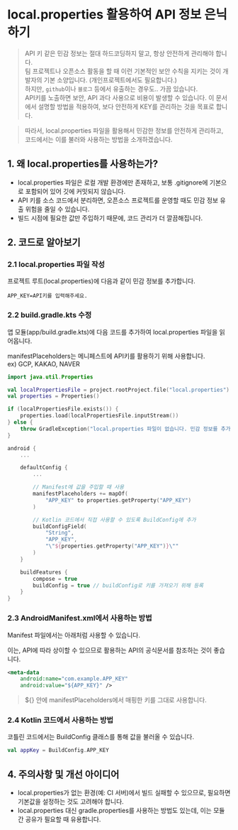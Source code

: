 # local.properties 활용하여 API 정보 은닉하기

> API 키 같은 민감 정보는 절대 하드코딩하지 말고, 항상 안전하게 관리해야 합니다.   
> 팀 프로젝트나 오픈소스 활동을 할 때 이런 기본적인 보안 수칙을 지키는 것이 개발자의 기본 소양입니다. (개인프로젝트에서도 필요합니다.)    
> 하지만, `github`이나 `블로그` 등에서 유출하는 경우도.. 가끔 있습니다.  
> API키를 노출하면 보안, API 과다 사용으로 비용이 발생할 수 있습니다.
> 이 문서에서 설명할 방법을 적용하여, 보다 안전하게 KEY를 관리하는 것을 목표로 합니다.  

> 따라서, local.properties 파일을 활용해서 민감한 정보를 안전하게 관리하고,  
> 코드에서는 이를 불러와 사용하는 방법을 소개하겠습니다.  

## 1. 왜 local.properties를 사용하는가?
- local.properties 파일은 로컬 개발 환경에만 존재하고, 보통 .gitignore에 기본으로 포함되어 있어 깃에 커밋되지 않습니다.
- API 키를 소스 코드에서 분리하면, 오픈소스 프로젝트를 운영할 때도 민감 정보 유출 위험을 줄일 수 있습니다.
- 빌드 시점에 필요한 값만 주입하기 때문에, 코드 관리가 더 깔끔해집니다.

## 2. 코드로 알아보기

### 2.1 local.properties 파일 작성
프로젝트 루트(local.properties)에 다음과 같이 민감 정보를 추가합니다.

```
APP_KEY=API키를 입력해주세요.
```

### 2.2 build.gradle.kts 수정
앱 모듈(app/build.gradle.kts)에 다음 코드를 추가하여 local.properties 파일을 읽어옵니다.

manifestPlaceholders는 메니페스트에 API키를 활용하기 위해 사용합니다.  
ex) GCP, KAKAO, NAVER

```kotlin
import java.util.Properties

val localPropertiesFile = project.rootProject.file("local.properties")
val properties = Properties()

if (localPropertiesFile.exists()) {
    properties.load(localPropertiesFile.inputStream())
} else {
    throw GradleException("local.properties 파일이 없습니다. 민감 정보를 추가해 주세요.")
}

android {
    ...

    defaultConfig {
        ...

        // Manifest에 값을 주입할 때 사용
        manifestPlaceholders += mapOf(
            "APP_KEY" to properties.getProperty("APP_KEY")
        )

        // Kotlin 코드에서 직접 사용할 수 있도록 BuildConfig에 추가
        buildConfigField(
            "String",
            "APP_KEY",
            "\"${properties.getProperty("APP_KEY")}\""
        )
    }

    buildFeatures {
        compose = true
        buildConfig = true // buildConfig로 키를 가져오기 위해 등록
    }
}
```

### 2.3 AndroidManifest.xml에서 사용하는 방법
Manifest 파일에서는 아래처럼 사용할 수 있습니다.

이는, API에 따라 상이할 수 있으므로 활용하는 API의 공식문서를 참조하는 것이 좋습니다.

```xml
<meta-data
    android:name="com.example.APP_KEY"
    android:value="${APP_KEY}" />
```

> ${} 안에 manifestPlaceholders에서 매핑한 키를 그대로 사용합니다.

### 2.4 Kotlin 코드에서 사용하는 방법
코틀린 코드에서는 BuildConfig 클래스를 통해 값을 불러올 수 있습니다.

```kotlin
val appKey = BuildConfig.APP_KEY
```

## 4. 주의사항 및 개선 아이디어
- local.properties가 없는 환경(예: CI 서버)에서 빌드 실패할 수 있으므로, 필요하면 기본값을 설정하는 것도 고려해야 합니다.
- local.properties 대신 gradle.properties를 사용하는 방법도 있는데, 이는 모듈 간 공유가 필요할 때 유용합니다.
